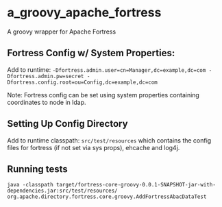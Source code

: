 # a_groovy_apache_fortress
A groovy wrapper for Apache Fortress

## Fortress Config w/ System Properties:

Add to runtime: ```-Dfortress.admin.user=cn=Manager,dc=example,dc=com -Dfortress.admin.pw=secret -Dfortress.config.root=ou=Config,dc=example,dc=com```

Note: Fortress config can be set using system properties containing coordinates to node in ldap.

## Setting Up Config Directory

Add to runtime classpath:  ```src/test/resources``` which contains the config files for fortress (if not set via sys props), ehcache and log4j.

## Running tests

```
java -classpath target/fortress-core-groovy-0.0.1-SNAPSHOT-jar-with-dependencies.jar:src/test/resources/ org.apache.directory.fortress.core.groovy.AddFortressAbacDataTest
```


